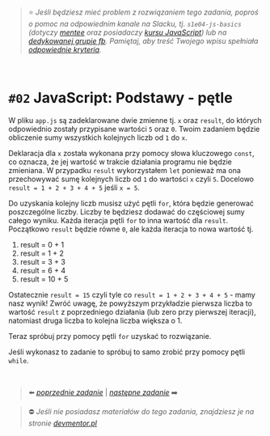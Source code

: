 > :star: *Jeśli będziesz mieć problem z rozwiązaniem tego zadania, poproś o pomoc na odpowiednim kanale na Slacku, tj. `s1e04-js-basics` (dotyczy [mentee](https://devmentor.pl/mentoring-javascript/) oraz posiadaczy [kursu JavaScript](https://devmentor.pl/p/javascript-for-beginners/)) lub na [dedykowanej grupie fb](https://www.facebook.com/groups/155234921740033). Pamiętaj, aby treść Twojego wpisu spełniała [odpowiednie kryteria](https://devmentor.pl/jak-prosic-o-pomoc/).*

&nbsp;

# `#02` JavaScript: Podstawy - pętle

W pliku `app.js` są zadeklarowane dwie zmienne tj. `x` oraz `result`, do których odpowiednio zostały przypisane wartości `5` oraz `0`. Twoim zadaniem będzie obliczenie sumy wszystkich kolejnych liczb od `1` do `x`.

Deklaracja dla `x` została wykonana przy pomocy słowa kluczowego `const`, co oznacza, że jej wartość w trakcie działania programu nie będzie zmieniana. W przypadku `result` wykorzystałem `let` ponieważ ma ona przechowywać sumę kolejnych liczb od `1` do wartości `x` czyli `5`. Docelowo `result = 1 + 2 + 3 + 4 + 5` jeśli `x = 5`.

Do uzyskania kolejny liczb musisz użyć pętli `for`, która będzie generować poszczególne liczby. Liczby te będziesz dodawać do częściowej sumy całego wyniku. Każda iteracja pętli `for` to inna wartość dla `result`. Początkowo `result` będzie równe `0`, ale każda iteracja to nowa wartość tj.

1. result = 0 + 1
2. result = 1 + 2
3. result = 3 + 3
4. result = 6 + 4
5. result = 10 + 5

Ostatecznie `result = 15` czyli tyle co `result = 1 + 2 + 3 + 4 + 5` - mamy nasz wynik! Zwróć uwagę, że powyższym przykładzie pierwsza liczba to wartość `result` z poprzedniego działania (lub zero przy pierwszej iteracji), natomiast druga liczba to kolejna liczba większa o 1.

Teraz spróbuj przy pomocy pętli `for` uzyskać to rozwiązanie.

Jeśli wykonasz to zadanie to spróbuj to samo zrobić przy pomocy pętli `while`.


&nbsp;

> :arrow_left: [*poprzednie zadanie*](./../01) | [*następne zadanie*](./../03) :arrow_right:

> :no_entry: *Jeśli nie posiadasz materiałów do tego zadania, znajdziesz je na stronie [devmentor.pl](https://devmentor.pl/p/js-basics/)*
